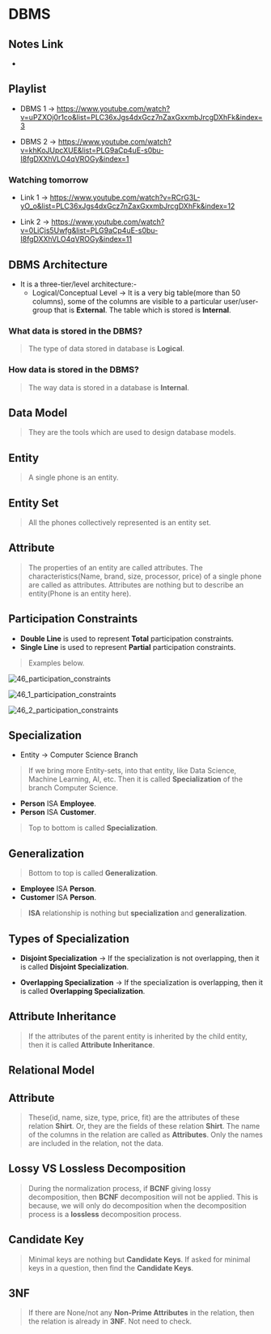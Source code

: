 # DBMS

## Notes Link

* 

## Playlist

* DBMS 1  -> https://www.youtube.com/watch?v=uPZXOj0r1co&list=PLC36xJgs4dxGcz7nZaxGxxmbJrcgDXhFk&index=3

* DBMS 2 -> https://www.youtube.com/watch?v=khKoJUpcXUE&list=PLG9aCp4uE-s0bu-I8fgDXXhVLO4qVROGy&index=1

### Watching tomorrow

* Link 1 -> https://www.youtube.com/watch?v=RCrG3L-yO_o&list=PLC36xJgs4dxGcz7nZaxGxxmbJrcgDXhFk&index=12

* Link 2 -> https://www.youtube.com/watch?v=0LiCjs5Uwfg&list=PLG9aCp4uE-s0bu-I8fgDXXhVLO4qVROGy&index=11


## DBMS Architecture

* It is a three-tier/level architecture:-
  * Logical/Conceptual Level -> It is a very big table(more than 50 columns), some of the columns are visible to a particular user/user-group that is **External**. The table which is stored is **Internal**. 


### What data is stored in the DBMS?

>The type of data stored in database is **Logical**. 

### How data is stored in the DBMS?

> The way data is stored in a database is **Internal**.


## Data Model

> They are the tools which are used to design database models.


## Entity

> A single phone is an entity.

## Entity Set

> All the phones collectively represented is an entity set.

## Attribute

> The properties of an entity are called attributes.
> The characteristics(Name, brand, size, processor, price) of a single phone are called as attributes.
>  Attributes are nothing but to describe an entity(Phone is an entity here).


## Participation Constraints

* **Double Line** is used to represent **Total** participation constraints.
* **Single Line** is used to represent **Partial** participation constraints.

> Examples below.

![46_participation_constraints](https://user-images.githubusercontent.com/54589605/205938902-77036a0b-8942-4b1e-a393-41f56ef74fc8.png)

![46_1_participation_constraints](https://user-images.githubusercontent.com/54589605/205938944-ae68156b-6a1a-423d-a216-efc43a97bc22.png)

![46_2_participation_constraints](https://user-images.githubusercontent.com/54589605/205938975-e467244b-a0ba-4940-a812-5889e6353138.png)

## Specialization

* Entity -> Computer Science Branch

> If we bring more Entity-sets, into that entity, like Data Science, Machine Learning, AI,  etc. Then it is called **Specialization** of the branch Computer Science. 

* **Person** ISA **Employee**.
* **Person** ISA **Customer**.

> Top to bottom is called **Specialization**.

## Generalization

> Bottom to top is called **Generalization**.

* **Employee** ISA **Person**.
* **Customer** ISA **Person**.


> **ISA** relationship is nothing but **specialization** and **generalization**.
## Types of Specialization

* **Disjoint Specialization** -> If the specialization is not overlapping, then it is called **Disjoint Specialization**.

* **Overlapping Specialization** -> If the specialization is overlapping, then it is called **Overlapping Specialization**.


## Attribute Inheritance

> If the attributes of the parent entity is inherited by the child entity, then it is called **Attribute Inheritance**.

## Relational Model
## Attribute

> These(id, name, size, type, price, fit) are the attributes of these relation **Shirt**. Or, they are the fields of these relation **Shirt**. The name of the columns in the relation are called as **Attributes**. Only the names are included in the relation, not the data.

## Lossy VS Lossless Decomposition

> During the normalization process, if **BCNF** giving lossy decomposition, then **BCNF** decomposition will not be applied. This is because, we will only do decomposition when the decomposition process is a **lossless** decomposition process.


## Candidate Key

> Minimal keys are nothing but **Candidate Keys**. If asked for minimal keys in a question, then find the **Candidate Keys**.

## 3NF

> If there are None/not any **Non-Prime Attributes** in the relation, then the relation is already in **3NF**. Not need to check.